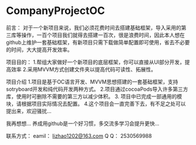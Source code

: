 # CompanyProjectOC
前言：
对于一个新项目来说，我们必须花费时间去搭建基础框架，导入采用的第三库等操作，一百个项目我们就得去搭建一百次，很是浪费时间，因此本人想在github上维护一套基础框架，有新项目只需下载做简单配置即可使用，省去不必要的时间，大大提高开发效率。

项目目的：
1.帮组大家做好一个新项目的底层框架，你可以直接从UI部分开发，提高效率
2.采用MVVM方式创建文件夹以提高代码可读性、拓展性。


项目介绍
1.项目是基于OC语言开发、MVVM思想搭建的一套基础框架，支持sotryboard开发和纯代码开发两种方式。
2.项目通过cocoaPods导入许多第三方库，使用时可删除不需要的第三方以减少体积。
3. 项目中已完成一部通用的模块，请根据项目实际情况去配置。
4.这个项目会一直完善下去，有不足之处可以提出来，欢迎骚扰...

我再想想...
养成用github是一个好习惯，多交流多学习会提升更快...

联系方式：
eamil： lizhao1202@163.com
Q   Q： 2530569988







